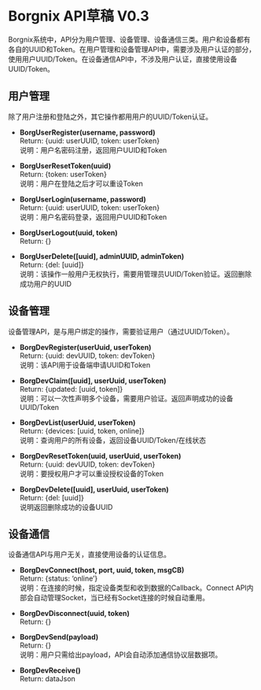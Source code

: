 Borgnix API草稿 V0.3
===================

Borgnix系统中，API分为用户管理、设备管理、设备通信三类。用户和设备都有各自的UUID和Token。在用户管理和设备管理API中，需要涉及用户认证的部分，使用用户UUID/Token。在设备通信API中，不涉及用户认证，直接使用设备UUID/Token。

用户管理
------------
除了用户注册和登陆之外，其它操作都用用户的UUID/Token认证。

- **BorgUserRegister(username, password)**  
  Return: {uuid: userUUID, token: userToken}  
  说明：用户名密码注册，返回用户UUID和Token

- **BorgUserResetToken(uuid)**  
Return: {token: userToken}  
说明：用户在登陆之后才可以重设Token  

- **BorgUserLogin(username, password)**  
Return: {uuid: userUUID, token: userToken}  
说明：用户名密码登录，返回用户UUID和Token  

- **BorgUserLogout(uuid, token)**  
Return: {}  

- **BorgUserDelete([uuid], adminUUID, adminToken)**  
Return: {del: [uuid]}  
说明：该操作一般用户无权执行，需要用管理员UUID/Token验证。返回删除成功用户的UUID  

设备管理
------------
设备管理API，是与用户绑定的操作，需要验证用户（通过UUID/Token）。

- **BorgDevRegister(userUuid, userToken)**  
Return: {uuid: devUUID, token: devToken}  
说明：该API用于设备端申请UUID和Token   

- **BorgDevClaim([uuid], userUuid, userToken)**  
Return: {updated: [uuid, token]}  
说明：可以一次性声明多个设备，需要用户验证。返回声明成功的设备UUID/Token  

- **BorgDevList(userUuid, userToken)**  
Return: {devices: [uuid, token, online]}  
说明：查询用户的所有设备，返回设备UUID/Token/在线状态  

- **BorgDevResetToken(uuid, userUuid, userToken)**  
Return: {uuid: devUUID, token: devToken}  
说明：要授权用户才可以重设授权设备的Token  

- **BorgDevDelete([uuid], userUuid, userToken)**  
Return: {del: [uuid]}  
说明返回删除成功的设备UUID  

设备通信
------------

设备通信API与用户无关，直接使用设备的认证信息。

- **BorgDevConnect(host, port, uuid, token, msgCB)**  
Return: {status: ‘online’}  
说明：在连接的时候，指定设备类型和收到数据的Callback。Connect API内部会自动管理Socket，当已经有Socket连接的时候自动重用。  

- **BorgDevDisconnect(uuid, token)**  
Return: {}  

- **BorgDevSend(payload)**  
Return: {}  
说明：用户只需给出payload，API会自动添加通信协议层数据项。  

- **BorgDevReceive()**  
Return: dataJson  
